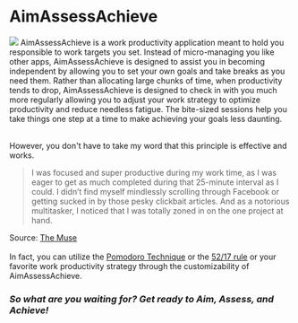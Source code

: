 # AimAssessAchieve
<img src=https://github.com/Saptak625/AimAssessAchieve/blob/dbda7534d3aee515fd4449adf771c5d980d09650/aim_assess_achieve_logo.png>
AimAssessAchieve is a work productivity application meant to hold you responsible to work targets you set. Instead of micro-managing you like other apps, AimAssessAchieve is designed to assist you in becoming independent by allowing you to set your own goals and take breaks as you need them. Rather than allocating large chunks of time, when productivity tends to drop, AimAssessAchieve is designed to check in with you much more regularly allowing you to adjust your work strategy to optimize productivity and reduce needless fatigue. The bite-sized sessions help you take things one step at a time to make achieving your goals less daunting.

<br>
<br>

However, you don't have to take my word that this principle is effective and works.
<br>

> I was focused and super productive during my work time, as I was eager to get as much completed during that 25-minute interval as I could. I didn’t find myself mindlessly scrolling through Facebook or getting sucked in by those pesky clickbait articles. And as a notorious multitasker, I noticed that I was totally zoned in on the one project at hand.

Source: <a href=https://www.themuse.com/advice/take-it-from-someone-who-hates-productivity-hacksthe-pomodoro-technique-actually-works>The Muse</a>
<br>
<br>
In fact, you can utilize the <a href=https://en.wikipedia.org/wiki/Pomodoro_Technique>Pomodoro Technique</a> or the <a href=https://en.wikipedia.org/wiki/52/17_rule>52/17 rule</a> or your favorite work productivity strategy through the customizability of AimAssessAchieve.

### _So what are you waiting for? Get ready to Aim, Assess, and Achieve!_

